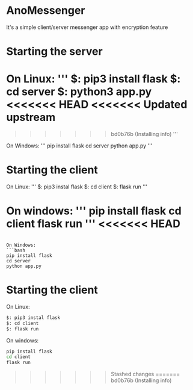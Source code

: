 # AnoMessenger
It's a simple client/server messenger app with encryption feature

# Starting the server
On Linux:
'''
$: pip3 install flask
$: cd server
$: python3 app.py
<<<<<<< HEAD
<<<<<<< Updated upstream
=======
>>>>>>> bd0b76b (Installing info)
'''

On Windows:
'''
pip install flask
cd server
python app.py
'''

# Starting the client
On Linux:
'''
$: pip3 instal flask
$: cd client
$: flask run
'''

On windows:
'''
pip install flask
cd client
flask run
'''
<<<<<<< HEAD
=======
```

On Windows:
```bash
pip install flask
cd server
python app.py
```

# Starting the client
On Linux:
```bash
$: pip3 instal flask
$: cd client
$: flask run
```

On windows:
```bash
pip install flask
cd client
flask run
```
>>>>>>> Stashed changes
=======
>>>>>>> bd0b76b (Installing info)


